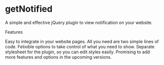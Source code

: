 getNotified
===========

A simple and effective jQuery plugin to view notification on your website.


Features
        
Easy to integrate in your website pages.
All you need are two simple lines of code.
Felixible options to take control of what you need to show.
Separate stylesheet for the plugin, so you can edit styles easily.
Promising to add more features and options in the upcoming versions.